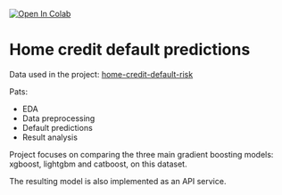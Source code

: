 [![Open In Colab](https://colab.research.google.com/assets/colab-badge.svg)](https://colab.research.google.com/github/Heraldika/loan_default_predictions/blob/master/loan_defaults.ipynb)

# Home credit default predictions

Data used in the project: [home-credit-default-risk](https://www.kaggle.com/competitions/home-credit-default-ris)

Pats:

- EDA
- Data preprocessing
- Default predictions
- Result analysis

Project focuses on comparing the three main gradient boosting models: xgboost, lightgbm and catboost, on this dataset.

The resulting model is also implemented as an API service.
